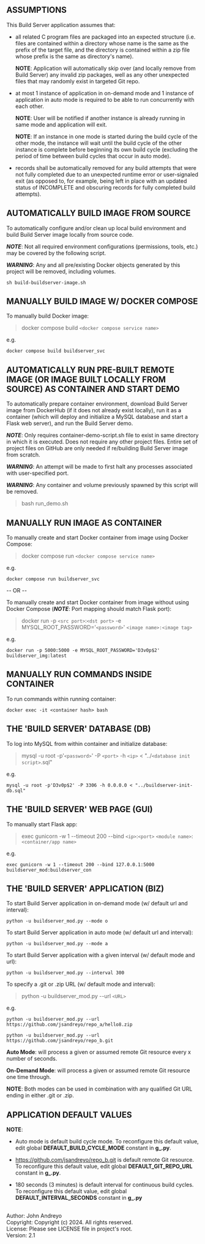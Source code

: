 ## ASSUMPTIONS

This Build Server application assumes that:

- all related C program files are packaged into an expected structure (i.e. files are contained within a directory whose name is the same as the prefix of the target file, and the directory is contained within a zip file whose prefix is the same as directory's name). 

    **NOTE**: Application will automatically skip over (and locally remove from Build Server) any invalid zip packages, well as any other unexpected files that may randomly exist in targeted Git repo.

- at most 1 instance of application in on-demand mode and 1 instance of application in auto mode is required to be able to run concurrently with each other.

    **NOTE**: User will be notified if another instance is already running in same mode and application will exit.

    **NOTE**: If an instance in one mode is started during the build cycle of the other mode, the instance will wait until the build cycle of the other instance is complete before beginning its own build cycle (excluding the period of time between build cycles that occur in auto mode).

- records shall be automatically removed for any build attempts that were not fully completed due to an unexpected runtime error or user-signaled exit (as opposed to, for example, being left in place with an updated status of INCOMPLETE and obscuring records for fully completed build attempts).

## AUTOMATICALLY BUILD IMAGE FROM SOURCE

To automatically configure and/or clean up local build environment and build Build Server image locally from source code.

***NOTE***:  Not all required environment configurations (permissions, tools, etc.) may be covered by the following script. 

***WARNING***:  Any and all pre/existing Docker objects generated by this project will be removed, including volumes.

    sh build-buildserver-image.sh

## MANUALLY BUILD IMAGE W/ DOCKER COMPOSE

To manually build Docker image:

> docker compose build `<docker compose service name>`

e.g.

    docker compose build buildserver_svc

## AUTOMATICALLY RUN PRE-BUILT REMOTE IMAGE (OR IMAGE BUILT LOCALLY FROM SOURCE) AS CONTAINER AND START DEMO 

To automatically prepare container environment, download Build Server image from DockerHub (if it does not already exist locally), run it as a container (which will deploy and initialize a MySQL database and start a Flask web server), and run the Build Server demo. 

***NOTE***:  Only requires container-demo-script.sh file to exist in same directory in which it is executed.  Does not require any other project files.  Entire set of project files on GitHub are only needed if re/building Build Server image from scratch.

***WARNING***:  An attempt will be made to first halt any processes associated with user-specified port.

***WARNING***:  Any container and volume previously spawned by this script will be removed.

> bash run_demo.sh

## MANUALLY RUN IMAGE AS CONTAINER

To manually create and start Docker container from image using Docker Compose:

> docker compose run `<docker compose service name>`

e.g.

    docker compose run buildserver_svc

-- OR --

To manually create and start Docker container from image without using Docker Compose (***NOTE***: Port mapping should match Flask port): 

> docker run -p `<src port>`:`<dst port>` -e MYSQL_ROOT_PASSWORD='`<password>`' `<image name>:<image tag>` 

e.g.

    docker run -p 5000:5000 -e MYSQL_ROOT_PASSWORD='D3v0p$2' buildserver_img:latest 

## MANUALLY RUN COMMANDS INSIDE CONTAINER

To run commands within running container:

    docker exec -it <container hash> bash

## THE 'BUILD SERVER' DATABASE (DB)

To log into MySQL from within container and initialize database:

> mysql -u root -p'`<password>`' -P `<port>` -h `<ip>` < "../`<database init script>`.sql"

e.g.

    mysql -u root -p'D3v0p$2' -P 3306 -h 0.0.0.0 < "../buildserver-init-db.sql"

## THE 'BUILD SERVER' WEB PAGE (GUI)

To manually start Flask app:

> exec gunicorn -w 1 --timeout 200 --bind `<ip>`:`<port>` `<module name>`:`<container/app name>`

e.g.

    exec gunicorn -w 1 --timeout 200 --bind 127.0.0.1:5000 buildserver_mod:buildserver_con

## THE 'BUILD SERVER' APPLICATION (BIZ)

To start Build Server application in on-demand mode (w/ default url and interval):

    python -u buildserver_mod.py --mode o

To start Build Server application in auto mode (w/ default url and interval):

    python -u buildserver_mod.py --mode a

To start Build Server application with a given interval (w/ default mode and url):

    python -u buildserver_mod.py --interval 300

To specify a .git or .zip URL (w/ default mode and interval):

> python -u buildserver_mod.py --url `<URL>`

e.g.
```
python -u buildserver_mod.py --url https://github.com/jsandreyo/repo_a/hello8.zip
```
```
python -u buildserver_mod.py --url https://github.com/jsandreyo/repo_b.git
```

**Auto Mode**: will process a given or assumed remote Git resource every x number of seconds.

**On-Demand Mode**: will process a given or assumed remote Git resource one time through.

**NOTE**: Both modes can be used in combination with any qualified Git URL ending in either .git or .zip.

## APPLICATION DEFAULT VALUES

**NOTE**:

- Auto mode is default build cycle mode.  To reconfigure this default value, edit global **DEFAULT_BUILD_CYCLE_MODE** constant in **g_.py**.

- https://github.com/jsandreyo/repo_b.git is default remote Git resource.  To reconfigure this default value, edit global **DEFAULT_GIT_REPO_URL** constant in **g_.py**.

- 180 seconds (3 minutes) is default interval for continuous build cycles.  To reconfigure this default value, edit global **DEFAULT_INTERVAL_SECONDS** constant in **g_.py**

##

Author: John Andreyo \
Copyright: Copyright (c) 2024. All rights reserved. \
License: Please see LICENSE file in project's root. \
Version: 2.1
